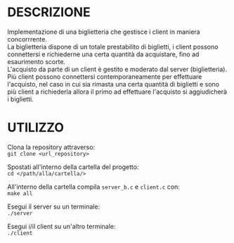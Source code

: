 # DESCRIZIONE  
Implementazione di una biglietteria che gestisce i client in maniera concorrrente.  
La biglietteria dispone di un totale prestabilito di biglietti, i client possono connettersi e richiederne una certa quantità da acquistare, fino ad esaurimento scorte.  
L'acquisto da parte di un client è gestito e moderato dal server (biglietteria).  
Più client possono connettersi contemporaneamente per effettuare l'acquisto, nel caso in cui sia rimasta una certa quantità di biglietti e sono più client a richiederla allora il primo ad effettuare l'acquisto si aggiudicherà i biglietti.  

# UTILIZZO  
Clona la repository attraverso:   
`git clone <url_repository>`  

Spostati all'interno della cartella del progetto:  
`cd </path/alla/cartella/>`  

All'interno della cartella compila `server_b.c` e `client.c` con:  
`make all`  

Esegui il server su un terminale:    
`./server`  

Esegui i/il client su un'altro terminale:  
`./client`  
